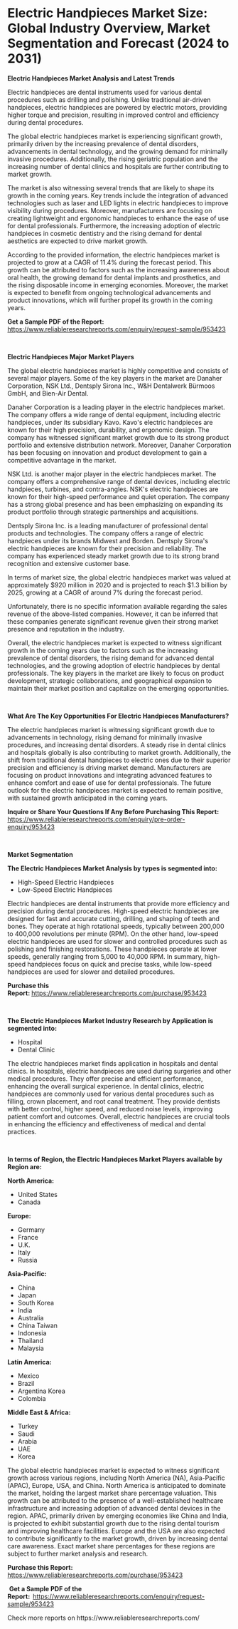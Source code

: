 <p><h1>Electric Handpieces Market Size: Global Industry Overview, Market Segmentation and Forecast (2024 to 2031)</h1></p><p><strong>Electric Handpieces Market Analysis and Latest Trends</strong></p>
<p><p>Electric handpieces are dental instruments used for various dental procedures such as drilling and polishing. Unlike traditional air-driven handpieces, electric handpieces are powered by electric motors, providing higher torque and precision, resulting in improved control and efficiency during dental procedures.</p><p>The global electric handpieces market is experiencing significant growth, primarily driven by the increasing prevalence of dental disorders, advancements in dental technology, and the growing demand for minimally invasive procedures. Additionally, the rising geriatric population and the increasing number of dental clinics and hospitals are further contributing to market growth.</p><p>The market is also witnessing several trends that are likely to shape its growth in the coming years. Key trends include the integration of advanced technologies such as laser and LED lights in electric handpieces to improve visibility during procedures. Moreover, manufacturers are focusing on creating lightweight and ergonomic handpieces to enhance the ease of use for dental professionals. Furthermore, the increasing adoption of electric handpieces in cosmetic dentistry and the rising demand for dental aesthetics are expected to drive market growth.</p><p>According to the provided information, the electric handpieces market is projected to grow at a CAGR of 11.4% during the forecast period. This growth can be attributed to factors such as the increasing awareness about oral health, the growing demand for dental implants and prosthetics, and the rising disposable income in emerging economies. Moreover, the market is expected to benefit from ongoing technological advancements and product innovations, which will further propel its growth in the coming years.</p></p>
<p><strong>Get a Sample PDF of the Report:&nbsp;</strong> <a href="https://www.reliableresearchreports.com/enquiry/request-sample/953423">https://www.reliableresearchreports.com/enquiry/request-sample/953423</a></p>
<p>&nbsp;</p>
<p><strong>Electric Handpieces Major Market Players</strong></p>
<p><p>The global electric handpieces market is highly competitive and consists of several major players. Some of the key players in the market are Danaher Corporation, NSK Ltd., Dentsply Sirona Inc., W&H Dentalwerk Bürmoos GmbH, and Bien-Air Dental.</p><p>Danaher Corporation is a leading player in the electric handpieces market. The company offers a wide range of dental equipment, including electric handpieces, under its subsidiary Kavo. Kavo's electric handpieces are known for their high precision, durability, and ergonomic design. The company has witnessed significant market growth due to its strong product portfolio and extensive distribution network. Moreover, Danaher Corporation has been focusing on innovation and product development to gain a competitive advantage in the market.</p><p>NSK Ltd. is another major player in the electric handpieces market. The company offers a comprehensive range of dental devices, including electric handpieces, turbines, and contra-angles. NSK's electric handpieces are known for their high-speed performance and quiet operation. The company has a strong global presence and has been emphasizing on expanding its product portfolio through strategic partnerships and acquisitions.</p><p>Dentsply Sirona Inc. is a leading manufacturer of professional dental products and technologies. The company offers a range of electric handpieces under its brands Midwest and Borden. Dentsply Sirona's electric handpieces are known for their precision and reliability. The company has experienced steady market growth due to its strong brand recognition and extensive customer base.</p><p>In terms of market size, the global electric handpieces market was valued at approximately $920 million in 2020 and is projected to reach $1.3 billion by 2025, growing at a CAGR of around 7% during the forecast period.</p><p>Unfortunately, there is no specific information available regarding the sales revenue of the above-listed companies. However, it can be inferred that these companies generate significant revenue given their strong market presence and reputation in the industry.</p><p>Overall, the electric handpieces market is expected to witness significant growth in the coming years due to factors such as the increasing prevalence of dental disorders, the rising demand for advanced dental technologies, and the growing adoption of electric handpieces by dental professionals. The key players in the market are likely to focus on product development, strategic collaborations, and geographical expansion to maintain their market position and capitalize on the emerging opportunities.</p></p>
<p>&nbsp;</p>
<p><strong>What Are The Key Opportunities For Electric Handpieces Manufacturers?</strong></p>
<p><p>The electric handpieces market is witnessing significant growth due to advancements in technology, rising demand for minimally invasive procedures, and increasing dental disorders. A steady rise in dental clinics and hospitals globally is also contributing to market growth. Additionally, the shift from traditional dental handpieces to electric ones due to their superior precision and efficiency is driving market demand. Manufacturers are focusing on product innovations and integrating advanced features to enhance comfort and ease of use for dental professionals. The future outlook for the electric handpieces market is expected to remain positive, with sustained growth anticipated in the coming years.</p></p>
<p><strong>Inquire or Share Your Questions If Any Before Purchasing This Report:</strong> <a href="https://www.reliableresearchreports.com/enquiry/pre-order-enquiry/953423">https://www.reliableresearchreports.com/enquiry/pre-order-enquiry/953423</a></p>
<p>&nbsp;</p>
<p><strong>Market Segmentation</strong></p>
<p><strong>The Electric Handpieces Market Analysis by types is segmented into:</strong></p>
<p><ul><li>High-Speed Electric Handpieces</li><li>Low-Speed Electric Handpieces</li></ul></p>
<p><p>Electric handpieces are dental instruments that provide more efficiency and precision during dental procedures. High-speed electric handpieces are designed for fast and accurate cutting, drilling, and shaping of teeth and bones. They operate at high rotational speeds, typically between 200,000 to 400,000 revolutions per minute (RPM). On the other hand, low-speed electric handpieces are used for slower and controlled procedures such as polishing and finishing restorations. These handpieces operate at lower speeds, generally ranging from 5,000 to 40,000 RPM. In summary, high-speed handpieces focus on quick and precise tasks, while low-speed handpieces are used for slower and detailed procedures.</p></p>
<p><strong>Purchase this Report:&nbsp;</strong><a href="https://www.reliableresearchreports.com/purchase/953423">https://www.reliableresearchreports.com/purchase/953423</a></p>
<p>&nbsp;</p>
<p><strong>The Electric Handpieces Market Industry Research by Application is segmented into:</strong></p>
<p><ul><li>Hospital</li><li>Dental Clinic</li></ul></p>
<p><p>The electric handpieces market finds application in hospitals and dental clinics. In hospitals, electric handpieces are used during surgeries and other medical procedures. They offer precise and efficient performance, enhancing the overall surgical experience. In dental clinics, electric handpieces are commonly used for various dental procedures such as filling, crown placement, and root canal treatment. They provide dentists with better control, higher speed, and reduced noise levels, improving patient comfort and outcomes. Overall, electric handpieces are crucial tools in enhancing the efficiency and effectiveness of medical and dental practices.</p></p>
<p>&nbsp;</p>
<p><strong>In terms of Region, the Electric Handpieces Market Players available by Region are:</strong></p>
<p>
    <p> <strong> North America: </strong>
        <ul>
            <li>United States</li>
            <li>Canada</li>
        </ul>
        </p> 
    <p> <strong> Europe: </strong>
        <ul>
            <li>Germany</li>
            <li>France</li>
            <li>U.K.</li>
            <li>Italy</li>
            <li>Russia</li>
        </ul>
        </p> 
    <p> <strong> Asia-Pacific: </strong>
        <ul>
            <li>China</li>
            <li>Japan</li>
            <li>South Korea</li>
            <li>India</li>
            <li>Australia</li>
            <li>China Taiwan</li>
            <li>Indonesia</li>
            <li>Thailand</li>
            <li>Malaysia</li>
        </ul>
        </p> 
    <p> <strong> Latin America: </strong>
        <ul>
            <li>Mexico</li>
            <li>Brazil</li>
            <li>Argentina Korea</li>
            <li>Colombia</li>
        </ul>
        </p> 
    <p> <strong> Middle East & Africa: </strong>
        <ul>
            <li>Turkey</li>
            <li>Saudi</li>
            <li>Arabia</li>
            <li>UAE</li>
            <li>Korea</li>
        </ul>
    </p>
    </p>
<p><p>The global electric handpieces market is expected to witness significant growth across various regions, including North America (NA), Asia-Pacific (APAC), Europe, USA, and China. North America is anticipated to dominate the market, holding the largest market share percentage valuation. This growth can be attributed to the presence of a well-established healthcare infrastructure and increasing adoption of advanced dental devices in the region. APAC, primarily driven by emerging economies like China and India, is projected to exhibit substantial growth due to the rising dental tourism and improving healthcare facilities. Europe and the USA are also expected to contribute significantly to the market growth, driven by increasing dental care awareness. Exact market share percentages for these regions are subject to further market analysis and research.</p></p>
<p><strong>Purchase this Report: </strong><a href="https://www.reliableresearchreports.com/purchase/953423">https://www.reliableresearchreports.com/purchase/953423</a></p>
<p>&nbsp;<strong>Get a Sample PDF of the Report:&nbsp;&nbsp;</strong><a href="https://www.reliableresearchreports.com/enquiry/request-sample/953423">https://www.reliableresearchreports.com/enquiry/request-sample/953423</a></p>
<p><strong></strong></p>
<p>Check more reports on https://www.reliableresearchreports.com/</p>